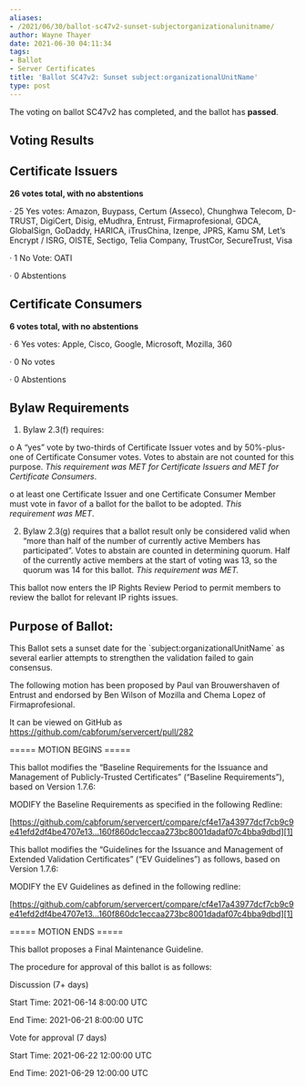 ```yaml
---
aliases:
- /2021/06/30/ballot-sc47v2-sunset-subjectorganizationalunitname/
author: Wayne Thayer
date: 2021-06-30 04:11:34
tags:
- Ballot
- Server Certificates
title: 'Ballot SC47v2: Sunset subject:organizationalUnitName'
type: post
---
```


The voting on ballot SC47v2 has completed, and the ballot has **passed**.

## Voting Results

## Certificate Issuers

**26 votes total, with no abstentions**

· 25 Yes votes: Amazon, Buypass, Certum (Asseco), Chunghwa Telecom, D-TRUST, DigiCert, Disig, eMudhra, Entrust, Firmaprofesional, GDCA, GlobalSign, GoDaddy, HARICA, iTrusChina, Izenpe, JPRS, Kamu SM, Let’s Encrypt / ISRG, OISTE, Sectigo, Telia Company, TrustCor, SecureTrust, Visa

· 1 No Vote: OATI

· 0 Abstentions

## Certificate Consumers

**6 votes total, with no abstentions**

· 6 Yes votes: Apple, Cisco, Google, Microsoft, Mozilla, 360

· 0 No votes

· 0 Abstentions

## Bylaw Requirements

1. Bylaw 2.3(f) requires:

o A “yes” vote by two-thirds of Certificate Issuer votes and by 50%-plus-one of Certificate Consumer votes. Votes to abstain are not counted for this purpose.
_This requirement was MET for Certificate Issuers and MET for Certificate Consumers_.

o at least one Certificate Issuer and one Certificate Consumer Member must vote in favor of a ballot for the ballot to be adopted.
_This requirement was MET_.

2. Bylaw 2.3(g) requires that a ballot result only be considered valid when “more than half of the number of currently active Members has participated”. Votes to abstain are counted in determining quorum. Half of the currently active members at the start of voting was 13, so the quorum was 14 for this ballot.
   _This requirement was MET._

This ballot now enters the IP Rights Review Period to permit members to review the ballot for relevant IP rights issues.

## Purpose of Ballot:

This Ballot sets a sunset date for the \`subject:organizationalUnitName\` as several earlier attempts to strengthen the validation failed to gain consensus.

The following motion has been proposed by Paul van Brouwershaven of Entrust and endorsed by Ben Wilson of Mozilla and Chema Lopez of Firmaprofesional.

It can be viewed on GitHub as <https://github.com/cabforum/servercert/pull/282>

===== MOTION BEGINS =====

This ballot modifies the “Baseline Requirements for the Issuance and Management of Publicly-Trusted Certificates” (“Baseline Requirements”), based on Version 1.7.6:

MODIFY the Baseline Requirements as specified in the following Redline:

[https://github.com/cabforum/servercert/compare/cf4e17a43977dcf7cb9c9e41efd2df4be4707e13…160f860dc1eccaa273bc8001dadaf07c4bba9dbd][1]

This ballot modifies the “Guidelines for the Issuance and Management of Extended Validation Certificates” (“EV Guidelines”) as follows, based on Version 1.7.6:

MODIFY the EV Guidelines as defined in the following redline:

[https://github.com/cabforum/servercert/compare/cf4e17a43977dcf7cb9c9e41efd2df4be4707e13…160f860dc1eccaa273bc8001dadaf07c4bba9dbd][1]

===== MOTION ENDS =====

This ballot proposes a Final Maintenance Guideline.

The procedure for approval of this ballot is as follows:

Discussion (7+ days)

Start Time: 2021-06-14 8:00:00 UTC

End Time: 2021-06-21 8:00:00 UTC

Vote for approval (7 days)

Start Time: 2021-06-22 12:00:00 UTC

End Time: 2021-06-29 12:00:00 UTC

[1]: https://github.com/cabforum/servercert/compare/cf4e17a43977dcf7cb9c9e41efd2df4be4707e13...160f860dc1eccaa273bc8001dadaf07c4bba9dbd